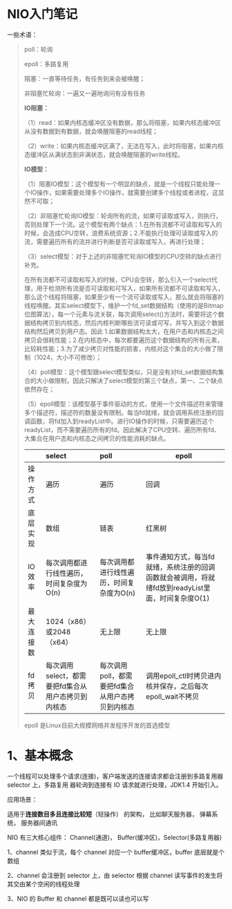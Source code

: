 # NIO入门笔记

一些术语：

> poll：轮询
>
> epoll：多路复用
>
> 阻塞：一直等待任务，有任务到来会被唤醒；
>
> 非阻塞忙轮询：一遍又一遍地询问有没有任务
>
> **IO阻塞：**
>
> （1）read：如果内核态缓冲区没有数据，那么将阻塞，如果内核态缓冲区从没有数据到有数据，就会唤醒阻塞的read线程；
>
> （2）write：如果内核态缓冲区满了，无法在写入，此时将阻塞，如果内核态缓冲区从满状态到非满状态，就会唤醒阻塞的write线程。
>
> **IO模型：**
>
> （1）阻塞IO模型：这个模型有一个明显的缺点，就是一个线程只能处理一个IO操作，如果需要处理多个IO操作，就需要创建多个线程或者进程，这显然不可取；
>
> （2）非阻塞忙轮询IO模型：轮询所有的流，如果可读取或写入，则执行，否则处理下一个流。这个模型有两个缺点：1.在所有流都不可读取和写入的时候，会造成CPU空转，浪费系统资源；2.不能执行处理可读取或写入的流，需要遍历所有的流并进行判断是否可读取或写入，再进行处理；
>
> （3）select模型：对于上述的非阻塞忙轮询IO模型的CPU空转的缺点进行补充。
>
> 在所有流都不可读取和写入的时候，CPU会空转，那么引入一个select代理，用于检测所有流是否可读取和可写入，如果所有流都不可读取和写入，那么这个线程将阻塞，如果至少有一个流可读取或写入，那么就会将阻塞的线程唤醒。其实select模型下，维护一个fd_set数据结构（使用的是Bitmap位图算法），每一个元素与流关联，每次调用select()方法时，需要将这个数据结构拷贝到内核态，然后内核判断哪些流可读或可写，并写入到这个数据结构然后拷贝到用户态。因此 1.如果数据结构太大，在用户态和内核态之间拷贝会很耗性能；2.在内核态中，每次都要遍历这个数据结构的所有元素，比较耗性能；3.为了减少拷贝对性能的损害，内核对这个集合的大小做了限制（1024，大小不可修改）；
>
> （4）poll模型：这个模型跟select模型类似，只是没有对fd_set数据结构集合的大小做限制，因此只解决了select模型的第三个缺点，第一、二个缺点依然存在；
>
> （5）epoll模型：该模型基于事件驱动的方式，使用一个文件描述符来管理多个描述符，描述符的数量没有限制。每当fd就绪，就会调用系统注册的回调函数，将fd加入到readyList中。进行IO操作的时候，只需要遍历这个readyList，而不需要遍历所有的fd。因此解决了CPU空转、遍历所有fd、大集合在用户态和内核态之间拷贝的性能消耗的缺点。
>
> |            | select                                             | poll                                             | epoll                                                        |
> | :--------- | :------------------------------------------------- | :----------------------------------------------- | ------------------------------------------------------------ |
> | 操作方式   | 遍历                                               | 遍历                                             | 回调                                                         |
> | 底层实现   | 数组                                               | 链表                                             | 红黑树                                                       |
> | IO效率     | 每次调用都进行线性遍历，时间复杂度为O(n)           | 每次调用都进行线性遍历，时间复杂度为O(n)         | 事件通知方式，每当fd就绪，系统注册的回调函数就会被调用，将就绪fd放到readyList里面，时间复杂度O(1) |
> | 最大连接数 | 1024（x86）或2048（x64）                           | 无上限                                           | 无上限                                                       |
> | fd拷贝     | 每次调用select，都需要把fd集合从用户态拷贝到内核态 | 每次调用poll，都需要把fd集合从用户态拷贝到内核态 | 调用epoll_ctl时拷贝进内核并保存，之后每次epoll_wait不拷贝    |
>
> epoll 是Linux目前大规模网络并发程序开发的首选模型

# 1、基本概念

一个线程可以处理多个请求(连接)，客户端发送的连接请求都会注册到多路复用器 selector 上，多路复用
器轮询到连接有 IO 请求就进行处理，JDK1.4 开始引入。

应用场景：

适用于**连接数目多且连接比较短**（轻操作） 的架构， 比如聊天服务器， 弹幕系统， 服务器间通讯

NIO 有三大核心组件： Channel(通道)， Buffer(缓冲区)，Selector(多路复用器)

1、channel 类似于流，每个 channel 对应一个 buffer缓冲区，buffer 底层就是个数组

2、channel 会注册到 selector 上，由 selector 根据 channel 读写事件的发生将其交由某个空闲的线程处理

3、NIO 的 Buffer 和 channel 都是既可以读也可以写

